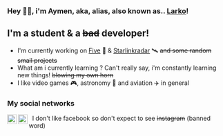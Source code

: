 ### Hey 👋🏼, i'm Aymen, aka, alias, also known as.. [Larko][aymdj]!

## I'm a student & a ~~bad~~ developer!
- I'm currently working on [Five][five] 🤖 & [Starlinkradar][slr] 🛰 ~~and some random small projects~~ 
- What am i currently learning ? Can't really say, i'm constantly learning new things! ~~blowing my own horn~~
- I like video games 🎮, astronomy 🌌 and aviation ✈️ in general

### My social networks
&nbsp; [<img align="left" width="22px" src="https://aymdj.me/favicon.ico"/>][aymdj] 
[<img align="left" width="22px" src="https://cdn.iconscout.com/icon/free/png-256/twitter-1722376-1466162.png"/>][twitter]
I don't like facebook so don't expect to see ~~instagram~~ (banned word)
<br/>



[five]: https://github.com/Five-bot
[slr]: https://github.com/Starlinkradar
[aymdj]: https://aymdj.me/
[twitter]: https://twitter.com/aym_dm